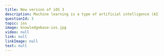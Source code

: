 ```yaml
---
title: New version of iOS 3
description: Machine learning is a type of artificial intelligence (AI) that provides computers with the ability to learn without being explicitly programmed. Machine learning focuses on the development of computer programs that can change when exposed to new data.
questionId: 3
topic: ios
image: knowledgebase-ios.jpg
video: null
link: null
linkImage: null
text: null
---
```

